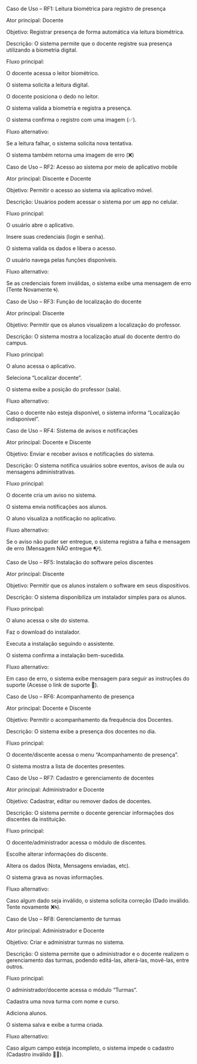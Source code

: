 Caso de Uso – RF1: Leitura biométrica para registro de presença

Ator principal: Docente

Objetivo: Registrar presença de forma automática via leitura biométrica.

Descrição: O sistema permite que o docente registre sua presença utilizando a biometria digital.

Fluxo principal:

O docente acessa o leitor biométrico.

O sistema solicita a leitura digital.

O docente posiciona o dedo no leitor.

O sistema valida a biometria e registra a presença.

O sistema confirma o registro com uma imagem (✅).

Fluxo alternativo:

Se a leitura falhar, o sistema solicita nova tentativa.

O sistema também retorna uma imagem de erro (❌)



Caso de Uso – RF2: Acesso ao sistema por meio de aplicativo mobile

Ator principal: Discente e Docente

Objetivo: Permitir o acesso ao sistema via aplicativo móvel.

Descrição: Usuários podem acessar o sistema por um app no celular.

Fluxo principal:

O usuário abre o aplicativo.

Insere suas credenciais (login e senha).

O sistema valida os dados e libera o acesso.

O usuário navega pelas funções disponíveis.

Fluxo alternativo:

Se as credenciais forem inválidas, o sistema exibe uma mensagem de erro (Tente Novamente 🌀).



Caso de Uso – RF3: Função de localização do docente

Ator principal: Discente

Objetivo: Permitir que os alunos visualizem a localização do professor.

Descrição: O sistema mostra a localização atual do docente dentro do campus.

Fluxo principal:

O aluno acessa o aplicativo.

Seleciona “Localizar docente”.

O sistema exibe a posição do professor (sala).

Fluxo alternativo:

Caso o docente não esteja disponível, o sistema informa “Localização indisponível”.



Caso de Uso – RF4: Sistema de avisos e notificações

Ator principal: Docente e Discente

Objetivo: Enviar e receber avisos e notificações do sistema.

Descrição: O sistema notifica usuários sobre eventos, avisos de aula ou mensagens administrativas.

Fluxo principal:

O docente cria um aviso no sistema.

O sistema envia notificações aos alunos.

O aluno visualiza a notificação no aplicativo.

Fluxo alternativo:

Se o aviso não puder ser entregue, o sistema registra a falha e mensagem de erro (Mensagem NÃO entregue 📭).


 
Caso de Uso – RF5: Instalação do software pelos discentes

Ator principal: Discente

Objetivo: Permitir que os alunos instalem o software em seus dispositivos.

Descrição: O sistema disponibiliza um instalador simples para os alunos.

Fluxo principal:

O aluno acessa o site do sistema.

Faz o download do instalador.

Executa a instalação seguindo o assistente.

O sistema confirma a instalação bem-sucedida.

Fluxo alternativo:

Em caso de erro, o sistema exibe mensagem para seguir as instruções do suporte (Acesse o link de suporte 🔗).


Caso de Uso – RF6: Acompanhamento de presença

Ator principal: Docente e Discente

Objetivo: Permitir o acompanhamento da frequência dos Docentes.

Descrição: O sistema exibe a presença dos docentes no dia.

Fluxo principal:

O docente/discente acessa o menu “Acompanhamento de presença”.

O sistema mostra a lista de docentes presentes.



 
Caso de Uso – RF7: Cadastro e gerenciamento de docentes

Ator principal: Administrador e Docente

Objetivo: Cadastrar, editar ou remover dados de docentes.

Descrição: O sistema permite o docente gerenciar informações dos discentes da instituição.

Fluxo principal:

O docente/administrador acessa o módulo de discentes.

Escolhe alterar informações do discente.

Altera os dados (Nota, Mensagens enviadas, etc).

O sistema grava as novas informações.

Fluxo alternativo:

Caso algum dado seja inválido, o sistema solicita correção (Dado inválido. Tente novamente ❌🌀).



Caso de Uso – RF8: Gerenciamento de turmas

Ator principal: Administrador e Docente

Objetivo: Criar e administrar turmas no sistema.

Descrição: O sistema permite que o administrador e o docente realizem o gerenciamento das turmas, podendo editá-las, alterá-las, movê-las, entre outros.

Fluxo principal:

O administrador/docente acessa o módulo “Turmas”.

Cadastra uma nova turma com nome e curso.

Adiciona alunos.

O sistema salva e exibe a turma criada.

Fluxo alternativo:

Caso algum campo esteja incompleto, o sistema impede o cadastro (Cadastro inválido 📄❌).
